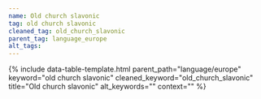 ```yaml
---
name: Old church slavonic
tag: old church slavonic
cleaned_tag: old_church_slavonic
parent_tag: language_europe
alt_tags: 
---
```


{% include data-table-template.html 
  parent_path="language/europe" 
  keyword="old church slavonic" 
  cleaned_keyword="old_church_slavonic" 
  title="Old church slavonic"
  alt_keywords=""
  context=""
%}

